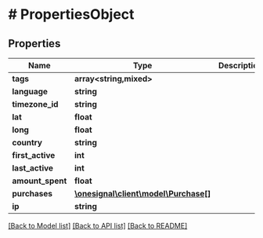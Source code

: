 # # PropertiesObject

## Properties

Name | Type | Description | Notes
------------ | ------------- | ------------- | -------------
**tags** | **array<string,mixed>** |  | [optional]
**language** | **string** |  | [optional]
**timezone_id** | **string** |  | [optional]
**lat** | **float** |  | [optional]
**long** | **float** |  | [optional]
**country** | **string** |  | [optional]
**first_active** | **int** |  | [optional]
**last_active** | **int** |  | [optional]
**amount_spent** | **float** |  | [optional]
**purchases** | [**\onesignal\client\model\Purchase[]**](Purchase.md) |  | [optional]
**ip** | **string** |  | [optional]

[[Back to Model list]](../../README.md#models) [[Back to API list]](../../README.md#endpoints) [[Back to README]](../../README.md)

